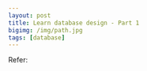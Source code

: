 ```yaml
---
layout: post
title: Learn database design - Part 1
bigimg: /img/path.jpg
tags: [database]
---
```




Refer:

